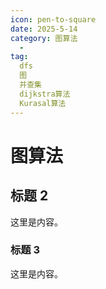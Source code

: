 ```yaml
---
icon: pen-to-square
date: 2025-5-14
category: 图算法
  - 
tag:
  dfs
  图
  并查集
  dijkstra算法
  Kurasal算法
---
```


# 图算法

## 标题 2

这里是内容。

### 标题 3

这里是内容。